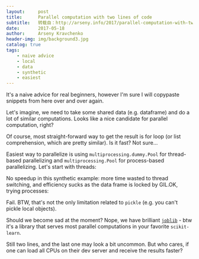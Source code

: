 ```yaml
---
layout:     post
title:      Parallel computation with two lines of code
subtitle:   转载自：http://arseny.info/2017/parallel-computation-with-two-lines-of-code.html
date:       2017-05-18
author:     Arseny Kravchenko
header-img: img/background3.jpg
catalog: true
tags:
    - naive advice
    - local
    - data
    - synthetic
    - easiest
---
```


It's a naive advice for real beginners, however I'm sure I will copypaste snippets from here over and over again.

Let's imagine, we need to take some shared data (e.g. dataframe) and do a lot of similar computations. Looks like a nice candidate for parallel computation, right? 

Of course, most straight-forward way to get the result is for loop (or list comprehension, which are pretty similar). 
Is it fast? Not sure...

Easiest way to parallelize is using `multiprocessing.dummy.Pool` for thread-based parallelizing and `multiprocessing.Pool` for process-based parallelizing.
Let's start with threads:

No speedup in this synthetic example: more time wasted to thread switching, and efficiency sucks as the data frame is locked by GIL.OK, trying processes: 

Fail. BTW, that's not the only limitation related to `pickle` (e.g. you can't pickle local objects). 

Should we become sad at the moment? Nope, we have brilliant [`joblib`](http://pythonhosted.org/joblib) - btw it's a library that serves most parallel computations in your favorite `scikit-learn`.

Still two lines, and the last one may look a bit uncommon. But who cares, if one can load all CPUs on their dev server and receive the results faster? 
